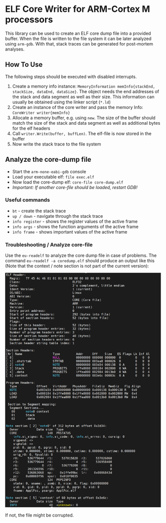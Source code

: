 # ELF Core Writer for ARM-Cortex M processors

This library can be used to create an ELF core dump file into a provided buffer. When the file is written to the file system it can be later analyzed using `arm-gdb`.
With that, stack traces can be generated for post-mortem analyses.

## How To Use
The following steps should be executed with disabled interrupts. 

1) Create a memory info instance: `MemoryInformation memInfo{stackEnd, stackSize, dataEnd, dataSize}`. The object needs the end addresses of the stack and data segment as well as their size. This information can usually be obtained using the linker script (`*.ld`)
2) Create an instance of the core writer and pass the memory Info: `CoreWriter writer{memInfo}`
3) Allocate a memory buffer, e.g. using `new`. The size of the buffer should match the size of the stack and data segment as well as additional bytes for the elf headers
4) Call `writer.Write(buffer, buffLen)`. The elf-file is now stored in the buffer
5) Now write the stack trace to the file system

## Analyze the core-dump file
* Start the `arm-none-eabi-gdb` console
* Load your executable elf: `file exec.elf`
* Now load the core-dump elf: `core-file core-dump.elf`
* *Important: If another core-file should be loaded, restart GDB!*

### Useful commands
* `bt` - create the stack trace
* `up / down` - navigate through the stack trace
* `info register` - shows the register values of the active frame
* `info args` - shows the function arguments of the active frame
* `info frame` - shows important values of the active frame

### Troubleshooting / Analyze core-file
Use the `eu-readelf` to analyze the core dump file in case of problems. The command `eu-readelf -a coredump.elf` should produce an output like this (Note that the context / note section is not part of the current version):

![alt text](img.png "Image")

If not, the file might be corrupted.